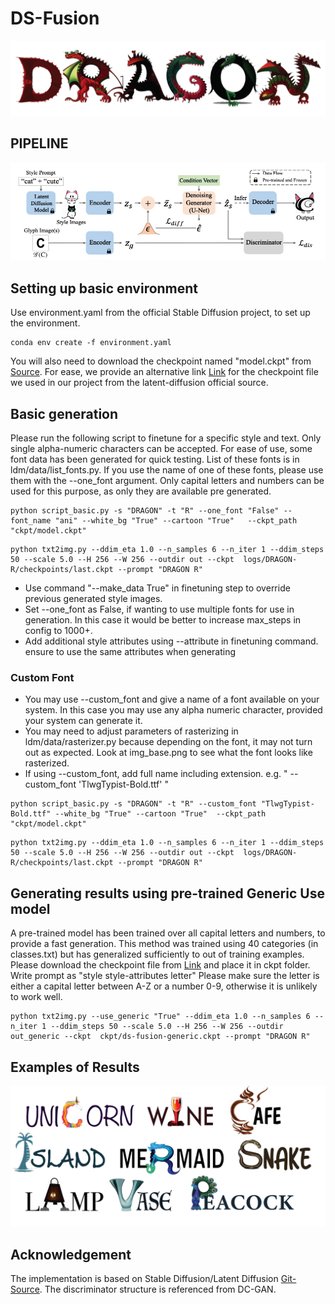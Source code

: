 # DS-Fusion

![alt text](imgs/s2.png)

## PIPELINE 

![alt text](imgs/pipeline.png "Pipeline")

## Setting up basic environment
Use environment.yaml from the official Stable Diffusion project, to set up the environment. 

```
conda env create -f environment.yaml
```

You will also need to download the checkpoint named "model.ckpt" from [Source](https://github.com/CompVis/latent-diffusion). For ease, we provide an alternative link [Link](https://drive.google.com/file/d/1FuwXUk8Ht-UZ2J-vCAg9MOJRPqd8iY-F/view?usp=sharing) for the checkpoint file we used in our project from the latent-diffusion official source.


## Basic generation

Please run the following script to finetune for a specific style and text. Only single alpha-numeric characters can be accepted. 
For ease of use, some font data has been generated for quick testing. List of these fonts is in ldm/data/list_fonts.py. If you use the name of one of these fonts, please use them with the --one_font argument. Only capital letters and numbers can be used for this purpose, as only they are available pre generated.


```
python script_basic.py -s "DRAGON" -t "R" --one_font "False" --font_name "ani" --white_bg "True" --cartoon "True"   --ckpt_path "ckpt/model.ckpt"
```

```
python txt2img.py --ddim_eta 1.0 --n_samples 6 --n_iter 1 --ddim_steps 50 --scale 5.0 --H 256 --W 256 --outdir out --ckpt  logs/DRAGON-R/checkpoints/last.ckpt --prompt "DRAGON R"
```


- Use command "--make_data True" in finetuning step to override previous generated style images. 
- Set --one_font as False, if wanting to use multiple fonts for use in generation. In this case it would be better to increase max_steps in config to 1000+.
- Add additional style attributes using --attribute in finetuning command. ensure to use the same attributes when generating 

### Custom Font 
- You may use --custom_font and give a name of a font available on your system. In this case you may use any alpha numeric character, provided your system can generate it. 
- You may need to adjust parameters of rasterizing in ldm/data/rasterizer.py because depending on the font, it may not turn out as expected. Look at img_base.png to see what the font looks like rasterized.
- If using --custom_font, add full name including extension. e.g. " --custom_font 'TlwgTypist-Bold.ttf' " 

```
python script_basic.py -s "DRAGON" -t "R" --custom_font "TlwgTypist-Bold.ttf" --white_bg "True" --cartoon "True"  --ckpt_path "ckpt/model.ckpt"
```

```
python txt2img.py --ddim_eta 1.0 --n_samples 6 --n_iter 1 --ddim_steps 50 --scale 5.0 --H 256 --W 256 --outdir out --ckpt  logs/DRAGON-R/checkpoints/last.ckpt --prompt "DRAGON R"
```


## Generating results using pre-trained Generic Use model
A pre-trained model has been trained over all capital letters and numbers, to provide a fast generation. This method was trained using 40 categories (in classes.txt) but has generalized sufficiently to out of training examples.
Please download the checkpoint file from [Link](https://drive.google.com/file/d/1QB-6MK4En07W6Rqs1_Dk9bopFhUpugC4/view?usp=drive_link) and place it in ckpt folder. Write prompt as "style style-attributes letter"
Please make sure the letter is either a capital letter between A-Z or a number 0-9, otherwise it is unlikely to work well.

```
python txt2img.py --use_generic "True" --ddim_eta 1.0 --n_samples 6 --n_iter 1 --ddim_steps 50 --scale 5.0 --H 256 --W 256 --outdir out_generic --ckpt  ckpt/ds-fusion-generic.ckpt --prompt "DRAGON R"
```

## Examples of Results

![alt text](imgs/ds-fusion.png)


## Acknowledgement
The implementation is based on Stable Diffusion/Latent Diffusion [Git-Source](https://github.com/CompVis/stable-diffusion). The discriminator structure is referenced from DC-GAN.
    
